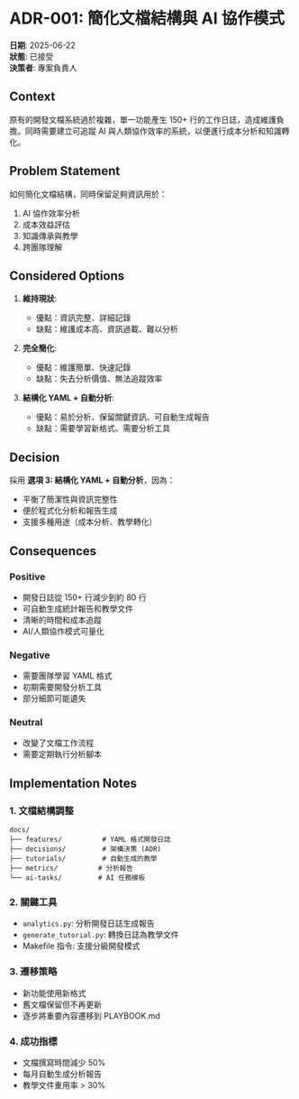 # ADR-001: 簡化文檔結構與 AI 協作模式

**日期**: 2025-06-22  
**狀態**: 已接受  
**決策者**: 專案負責人

## Context
原有的開發文檔系統過於複雜，單一功能產生 150+ 行的工作日誌，造成維護負擔。同時需要建立可追蹤 AI 與人類協作效率的系統，以便進行成本分析和知識轉化。

## Problem Statement
如何簡化文檔結構，同時保留足夠資訊用於：
1. AI 協作效率分析
2. 成本效益評估
3. 知識傳承與教學
4. 跨團隊理解

## Considered Options

1. **維持現狀**: 
   - 優點：資訊完整、詳細記錄
   - 缺點：維護成本高、資訊過載、難以分析

2. **完全簡化**: 
   - 優點：維護簡單、快速記錄
   - 缺點：失去分析價值、無法追蹤效率

3. **結構化 YAML + 自動分析**: 
   - 優點：易於分析、保留關鍵資訊、可自動生成報告
   - 缺點：需要學習新格式、需要分析工具

## Decision
採用 **選項 3: 結構化 YAML + 自動分析**，因為：
- 平衡了簡潔性與資訊完整性
- 便於程式化分析和報告生成
- 支援多種用途（成本分析、教學轉化）

## Consequences

### Positive
- 開發日誌從 150+ 行減少到約 80 行
- 可自動生成統計報告和教學文件
- 清晰的時間和成本追蹤
- AI/人類協作模式可量化

### Negative
- 需要團隊學習 YAML 格式
- 初期需要開發分析工具
- 部分細節可能遺失

### Neutral
- 改變了文檔工作流程
- 需要定期執行分析腳本

## Implementation Notes

### 1. 文檔結構調整
```
docs/
├── features/          # YAML 格式開發日誌
├── decisions/         # 架構決策 (ADR)
├── tutorials/         # 自動生成的教學
├── metrics/          # 分析報告
└── ai-tasks/         # AI 任務模板
```

### 2. 關鍵工具
- `analytics.py`: 分析開發日誌生成報告
- `generate_tutorial.py`: 轉換日誌為教學文件
- Makefile 指令: 支援分級開發模式

### 3. 遷移策略
- 新功能使用新格式
- 舊文檔保留但不再更新
- 逐步將重要內容遷移到 PLAYBOOK.md

### 4. 成功指標
- 文檔撰寫時間減少 50%
- 每月自動生成分析報告
- 教學文件重用率 > 30%
